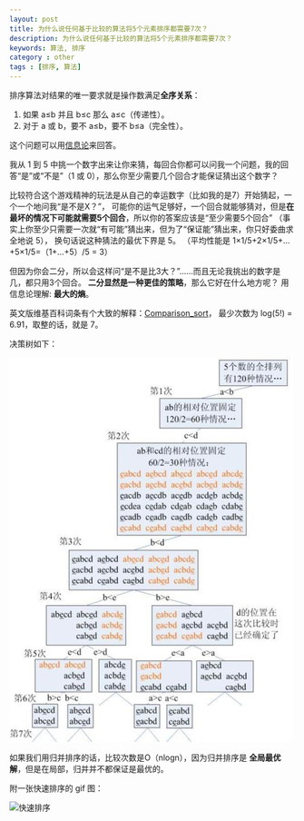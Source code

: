 ```yaml
---
layout: post
title: 为什么说任何基于比较的算法将5个元素排序都需要7次？
description: 为什么说任何基于比较的算法将5个元素排序都需要7次？
keywords: 算法, 排序
category : other
tags : [排序, 算法]
---
```


排序算法对结果的唯一要求就是操作数满足**全序关系**：

1. 如果 a≤b 并且 b≤c 那么 a≤c（传递性）。
2. 对于 a 或 b，要不 a≤b，要不 b≤a（完全性）。

这个问题可以用[信息论](http://t.cn/zlkY7gi)来回答。

我从 1 到 5 中挑一个数字出来让你来猜，每回合你都可以问我一个问题，我的回答“是”或“不是”（1 或 0），那么你至少需要几个回合才能保证猜出这个数字？

比较符合这个游戏精神的玩法是从自己的幸运数字（比如我的是7）开始猜起，一个一个地问我“是不是X？”，
可能你的运气足够好，一个回合就能够猜对，但是**在最坏的情况下可能就需要5个回合**，所以你的答案应该是“至少需要5个回合”
（事实上你至少只需要一次就“有可能”猜出来，但为了“保证能”猜出来，你只好委曲求全地说 5），
换句话说这种猜法的最优下界是 5。
（平均性能是 1×1/5+2×1/5+…+5×1/5=（1+…+5）/5 = 3）

但因为你会二分，所以会这样问“是不是比3大？”……而且无论我挑出的数字是几，都只用3个回合。
**二分显然是一种更佳的策略**，那么它好在什么地方呢？
用信息论理解: **最大的熵**。

英文版维基百科词条有个大致的解释：[Comparison_sort](http://en.wikipedia.org/wiki/Comparison_sort)，
最少次数为 log(5!) = 6.91，取整的话，就是 7。

决策树如下：

![比较排序决策树](/assets/images/comparison-sort-decision-tree.jpg "比较排序决策树")

如果我们用归并排序的话，比较次数是O（nlogn），因为归并排序是 **全局最优解**，但是在局部，归并并不都保证是最优的。

附一张快速排序的 gif 图：

![快速排序](http://upload.wikimedia.org/wikipedia/commons/thumb/6/6a/Sorting_quicksort_anim.gif/220px-Sorting_quicksort_anim.gif "快速排序")
